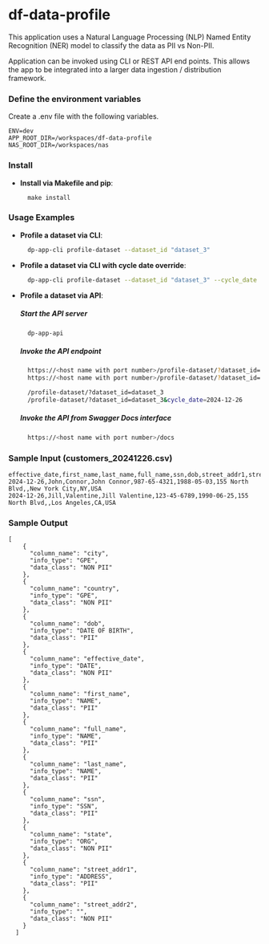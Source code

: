 # df-data-profile

This application uses a Natural Language Processing (NLP) Named Entity Recognition (NER) model to classify the data as PII vs Non-PII.

Application can be invoked using CLI or REST API end points. This allows the app to be integrated into a larger data ingestion / distribution framework.

### Define the environment variables

Create a .env file with the following variables.

```
ENV=dev
APP_ROOT_DIR=/workspaces/df-data-profile
NAS_ROOT_DIR=/workspaces/nas
```

### Install

- **Install via Makefile and pip**:
  ```
    make install
  ```

### Usage Examples

- **Profile a dataset via CLI**:
  ```sh
    dp-app-cli profile-dataset --dataset_id "dataset_3"
  ```

- **Profile a dataset via CLI with cycle date override**:
  ```sh
    dp-app-cli profile-dataset --dataset_id "dataset_3" --cycle_date "2024-12-26"
  ```

- **Profile a dataset via API**:
  ##### Start the API server
  ```sh
    dp-app-api
  ```
  ##### Invoke the API endpoint
  ```sh
    https://<host name with port number>/profile-dataset/?dataset_id=<value>
    https://<host name with port number>/profile-dataset/?dataset_id=<value>&cycle_date=<value>

    /profile-dataset/?dataset_id=dataset_3
    /profile-dataset/?dataset_id=dataset_3&cycle_date=2024-12-26
  ```
  ##### Invoke the API from Swagger Docs interface
  ```sh
    https://<host name with port number>/docs

  ```

### Sample Input (customers_20241226.csv)

```
effective_date,first_name,last_name,full_name,ssn,dob,street_addr1,street_addr2,city,state,country
2024-12-26,John,Connor,John Connor,987-65-4321,1988-05-03,155 North Blvd,,New York City,NY,USA
2024-12-26,Jill,Valentine,Jill Valentine,123-45-6789,1990-06-25,155 North Blvd,,Los Angeles,CA,USA
```

### Sample Output 

```
[
    {
      "column_name": "city",
      "info_type": "GPE",
      "data_class": "NON PII"
    },
    {
      "column_name": "country",
      "info_type": "GPE",
      "data_class": "NON PII"
    },
    {
      "column_name": "dob",
      "info_type": "DATE OF BIRTH",
      "data_class": "PII"
    },
    {
      "column_name": "effective_date",
      "info_type": "DATE",
      "data_class": "NON PII"
    },
    {
      "column_name": "first_name",
      "info_type": "NAME",
      "data_class": "PII"
    },
    {
      "column_name": "full_name",
      "info_type": "NAME",
      "data_class": "PII"
    },
    {
      "column_name": "last_name",
      "info_type": "NAME",
      "data_class": "PII"
    },
    {
      "column_name": "ssn",
      "info_type": "SSN",
      "data_class": "PII"
    },
    {
      "column_name": "state",
      "info_type": "ORG",
      "data_class": "NON PII"
    },
    {
      "column_name": "street_addr1",
      "info_type": "ADDRESS",
      "data_class": "PII"
    },
    {
      "column_name": "street_addr2",
      "info_type": "",
      "data_class": "NON PII"
    }
  ]

```